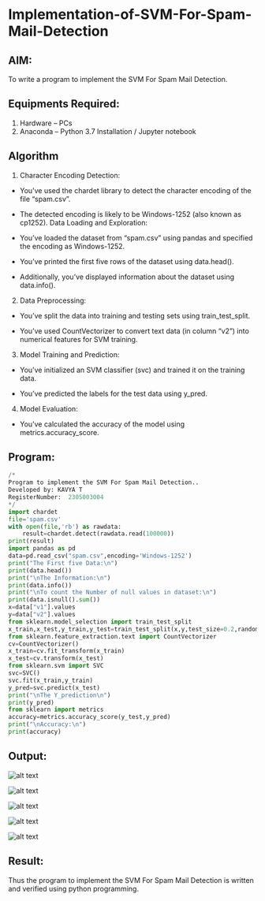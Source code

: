 # Implementation-of-SVM-For-Spam-Mail-Detection

## AIM:
To write a program to implement the SVM For Spam Mail Detection.

## Equipments Required:
1. Hardware – PCs
2. Anaconda – Python 3.7 Installation / Jupyter notebook

## Algorithm
1. Character Encoding Detection:

* You’ve used the chardet library to detect the character encoding of the file “spam.csv”.

* The detected encoding is likely to be Windows-1252 (also known as cp1252).
Data Loading and Exploration:

* You’ve loaded the dataset from “spam.csv” using pandas and specified the encoding as Windows-1252.

* You’ve printed the first five rows of the dataset using data.head().

* Additionally, you’ve displayed information about the dataset using data.info().

2. Data Preprocessing:

* You’ve split the data into training and testing sets using train_test_split.

* You’ve used CountVectorizer to convert text data (in column “v2”) into numerical features for SVM training.

3. Model Training and Prediction:

* You’ve initialized an SVM classifier (svc) and trained it on the training data.

* You’ve predicted the labels for the test data using y_pred.

4. Model Evaluation:

* You’ve calculated the accuracy of the model using metrics.accuracy_score.

## Program:
```python
/*
Program to implement the SVM For Spam Mail Detection..
Developed by: KAVYA T
RegisterNumber:  2305003004
*/
import chardet
file='spam.csv'
with open(file,'rb') as rawdata:
    result=chardet.detect(rawdata.read(100000))
print(result)
import pandas as pd
data=pd.read_csv("spam.csv",encoding='Windows-1252')
print("The First five Data:\n")
print(data.head())
print("\nThe Information:\n")
print(data.info())
print("\nTo count the Number of null values in dataset:\n")
print(data.isnull().sum())
x=data["v1"].values
y=data["v2"].values
from sklearn.model_selection import train_test_split
x_train,x_test,y_train,y_test=train_test_split(x,y,test_size=0.2,random_state=0)
from sklearn.feature_extraction.text import CountVectorizer
cv=CountVectorizer()
x_train=cv.fit_transform(x_train)
x_test=cv.transform(x_test)
from sklearn.svm import SVC
svc=SVC()
svc.fit(x_train,y_train)
y_pred=svc.predict(x_test)
print("\nThe Y_prediction\n")
print(y_pred)
from sklearn import metrics
accuracy=metrics.accuracy_score(y_test,y_pred)
print("\nAccuracy:\n")
print(accuracy)

```

## Output:

![alt text](<Screenshot 2024-05-10 234159.png>)

![alt text](<Screenshot 2024-05-10 234206.png>)

![alt text](<Screenshot 2024-05-10 234213.png>)

![alt text](<Screenshot 2024-05-10 234221.png>)

![alt text](<Screenshot 2024-05-10 234225.png>)

## Result:
Thus the program to implement the SVM For Spam Mail Detection is written and verified using python programming.
